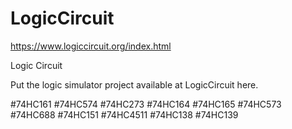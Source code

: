 # LogicCircuit
https://www.logiccircuit.org/index.html

Logic Circuit

Put the logic simulator project available at LogicCircuit here.

#74HC161
#74HC574
#74HC273
#74HC164
#74HC165
#74HC573
#74HC688
#74HC151
#74HC4511
#74HC138
#74HC139

